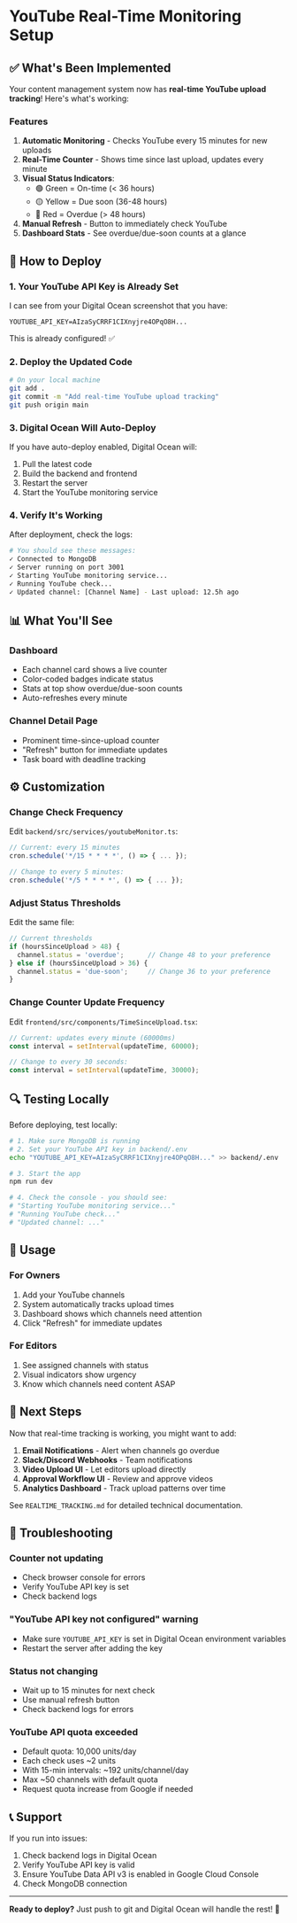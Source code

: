 # YouTube Real-Time Monitoring Setup

## ✅ What's Been Implemented

Your content management system now has **real-time YouTube upload tracking**! Here's what's working:

### Features
1. **Automatic Monitoring** - Checks YouTube every 15 minutes for new uploads
2. **Real-Time Counter** - Shows time since last upload, updates every minute
3. **Visual Status Indicators**:
   - 🟢 Green = On-time (< 36 hours)
   - 🟡 Yellow = Due soon (36-48 hours)  
   - 🔴 Red = Overdue (> 48 hours)
4. **Manual Refresh** - Button to immediately check YouTube
5. **Dashboard Stats** - See overdue/due-soon counts at a glance

## 🚀 How to Deploy

### 1. Your YouTube API Key is Already Set
I can see from your Digital Ocean screenshot that you have:
```
YOUTUBE_API_KEY=AIzaSyCRRF1CIXnyjre4OPqO8H...
```

This is already configured! ✅

### 2. Deploy the Updated Code

```bash
# On your local machine
git add .
git commit -m "Add real-time YouTube upload tracking"
git push origin main
```

### 3. Digital Ocean Will Auto-Deploy
If you have auto-deploy enabled, Digital Ocean will:
1. Pull the latest code
2. Build the backend and frontend
3. Restart the server
4. Start the YouTube monitoring service

### 4. Verify It's Working

After deployment, check the logs:
```bash
# You should see these messages:
✓ Connected to MongoDB
✓ Server running on port 3001
✓ Starting YouTube monitoring service...
✓ Running YouTube check...
✓ Updated channel: [Channel Name] - Last upload: 12.5h ago
```

## 📊 What You'll See

### Dashboard
- Each channel card shows a live counter
- Color-coded badges indicate status
- Stats at top show overdue/due-soon counts
- Auto-refreshes every minute

### Channel Detail Page
- Prominent time-since-upload counter
- "Refresh" button for immediate updates
- Task board with deadline tracking

## ⚙️ Customization

### Change Check Frequency
Edit `backend/src/services/youtubeMonitor.ts`:

```typescript
// Current: every 15 minutes
cron.schedule('*/15 * * * *', () => { ... });

// Change to every 5 minutes:
cron.schedule('*/5 * * * *', () => { ... });
```

### Adjust Status Thresholds
Edit the same file:

```typescript
// Current thresholds
if (hoursSinceUpload > 48) {
  channel.status = 'overdue';      // Change 48 to your preference
} else if (hoursSinceUpload > 36) {
  channel.status = 'due-soon';     // Change 36 to your preference
}
```

### Change Counter Update Frequency
Edit `frontend/src/components/TimeSinceUpload.tsx`:

```typescript
// Current: updates every minute (60000ms)
const interval = setInterval(updateTime, 60000);

// Change to every 30 seconds:
const interval = setInterval(updateTime, 30000);
```

## 🔍 Testing Locally

Before deploying, test locally:

```bash
# 1. Make sure MongoDB is running
# 2. Set your YouTube API key in backend/.env
echo "YOUTUBE_API_KEY=AIzaSyCRRF1CIXnyjre4OPqO8H..." >> backend/.env

# 3. Start the app
npm run dev

# 4. Check the console - you should see:
# "Starting YouTube monitoring service..."
# "Running YouTube check..."
# "Updated channel: ..."
```

## 📱 Usage

### For Owners
1. Add your YouTube channels
2. System automatically tracks upload times
3. Dashboard shows which channels need attention
4. Click "Refresh" for immediate updates

### For Editors  
1. See assigned channels with status
2. Visual indicators show urgency
3. Know which channels need content ASAP

## 🎯 Next Steps

Now that real-time tracking is working, you might want to add:

1. **Email Notifications** - Alert when channels go overdue
2. **Slack/Discord Webhooks** - Team notifications
3. **Video Upload UI** - Let editors upload directly
4. **Approval Workflow UI** - Review and approve videos
5. **Analytics Dashboard** - Track upload patterns over time

See `REALTIME_TRACKING.md` for detailed technical documentation.

## 🐛 Troubleshooting

### Counter not updating
- Check browser console for errors
- Verify YouTube API key is set
- Check backend logs

### "YouTube API key not configured" warning
- Make sure `YOUTUBE_API_KEY` is set in Digital Ocean environment variables
- Restart the server after adding the key

### Status not changing
- Wait up to 15 minutes for next check
- Use manual refresh button
- Check backend logs for errors

### YouTube API quota exceeded
- Default quota: 10,000 units/day
- Each check uses ~2 units
- With 15-min intervals: ~192 units/channel/day
- Max ~50 channels with default quota
- Request quota increase from Google if needed

## 📞 Support

If you run into issues:
1. Check backend logs in Digital Ocean
2. Verify YouTube API key is valid
3. Ensure YouTube Data API v3 is enabled in Google Cloud Console
4. Check MongoDB connection

---

**Ready to deploy?** Just push to git and Digital Ocean will handle the rest! 🚀
